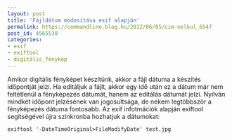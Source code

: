 ```yaml
---
layout: post
title: 'Fájldátum módosítása exif alapján'
permalink: https://commandline.blog.hu/2012/06/05/cim-nelkul_6547
post_id: 4565530
categories: 
- exif
- exiftool
- digitális_fénykép
---
```


Amikor digitális fényképet készítünk, akkor a fájl dátuma a készítés időpontját jelzi. Ha editáljuk a fájlt, akkor egy idő után ez a dátum már nem feltétlenül a fényképezés dátumát, hanem az editálás dátumát jelzi. Nyilván mindkét időpont jelzésének van jogosultsága, de nekem legtöbbször a fényképezés dátuma fontosabb. Az exif infotmációk alapján exiftool segítségével újra szinkronba hozhatjuk a dátumokat:

```
exiftool '-DateTimeOriginal>FileModifyDate' test.jpg
```